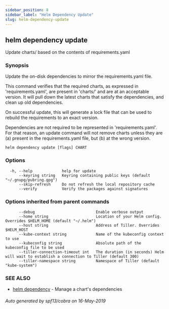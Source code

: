 ```yaml
---
sidebar_position: 8
sidebar_label: "Helm Dependency Update"
slug: helm-dependency-update
---
```


## helm dependency update

Update charts/ based on the contents of requirements.yaml

### Synopsis


Update the on-disk dependencies to mirror the requirements.yaml file.

This command verifies that the required charts, as expressed in 'requirements.yaml',
are present in 'charts/' and are at an acceptable version. It will pull down
the latest charts that satisfy the dependencies, and clean up old dependencies.

On successful update, this will generate a lock file that can be used to
rebuild the requirements to an exact version.

Dependencies are not required to be represented in 'requirements.yaml'. For that
reason, an update command will not remove charts unless they are (a) present
in the requirements.yaml file, but (b) at the wrong version.


```
helm dependency update [flags] CHART
```

### Options

```
  -h, --help             help for update
      --keyring string   Keyring containing public keys (default "~/.gnupg/pubring.gpg")
      --skip-refresh     Do not refresh the local repository cache
      --verify           Verify the packages against signatures
```

### Options inherited from parent commands

```
      --debug                           Enable verbose output
      --home string                     Location of your Helm config. Overrides $HELM_HOME (default "~/.helm")
      --host string                     Address of Tiller. Overrides $HELM_HOST
      --kube-context string             Name of the kubeconfig context to use
      --kubeconfig string               Absolute path of the kubeconfig file to be used
      --tiller-connection-timeout int   The duration (in seconds) Helm will wait to establish a connection to Tiller (default 300)
      --tiller-namespace string         Namespace of Tiller (default "kube-system")
```

### SEE ALSO

* [helm dependency](./helm_dependency.md)	 - Manage a chart's dependencies

###### Auto generated by spf13/cobra on 16-May-2019
